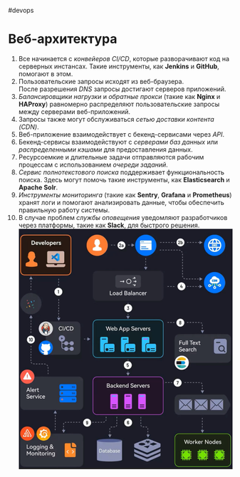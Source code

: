  #devops  

# Веб-архитектура

1. Все начинается с *конвейеров CI/CD*, которые разворачивают код на серверных инстансах. Такие инструменты, как **Jenkins** и **GitHub**, помогают в этом.  
2. Пользовательские запросы исходят из веб-браузера. После разрешения *DNS* запросы достигают серверов приложений.  
3. *Балансировщики нагрузки* и *обратные прокси* (такие как **Nginx** и **HAProxy**) равномерно распределяют пользовательские запросы между серверами веб-приложений.  
4. Запросы также могут обслуживаться *сетью доставки контента (CDN)*.  
5. Веб-приложение взаимодействует с бекенд-сервисами через *API*.  
6. Бекенд-сервисы взаимодействуют с *серверами баз данных* или *распределенными кэшами* для предоставления данных.  
7. Ресурсоемкие и длительные задачи отправляются рабочим процессам с использованием *очереди заданий*.  
8. *Сервис полнотекстового поиска* поддерживает функциональность поиска. Здесь могут помочь такие инструменты, как **Elasticsearch** и **Apache Solr**.  
9. *Инструменты мониторинга* (такие как **Sentry**, **Grafana** и **Prometheus**) хранят логи и помогают анализировать данные, чтобы обеспечить правильную работу системы.  
10. В случае проблем *службы оповещения* уведомляют разработчиков через платформы, такие как **Slack**, для быстрого решения.
![|400](heap/_files/Pasted%20image%2020240607135634.png)